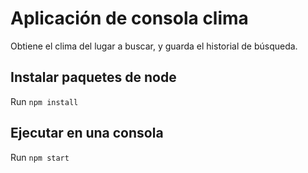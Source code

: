 # Aplicación de consola clima
Obtiene el clima del lugar a buscar, y guarda el historial de búsqueda.

## Instalar paquetes de node
Run `npm install`

## Ejecutar en una consola
Run `npm start`